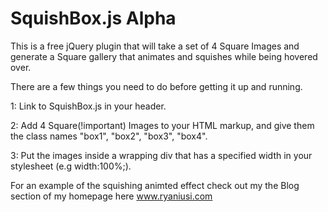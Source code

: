 SquishBox.js Alpha
============

This is a free jQuery plugin that will take a set of 4 Square Images and generate a Square gallery that animates and squishes while being hovered over.

There are a few things you need to do before getting it up and running.

1: Link to SquishBox.js in your header.

2: Add 4 Square(!important) Images to your HTML markup, and give them the class names "box1", "box2", "box3", "box4".

3: Put the images inside a wrapping div that has a specified width in your stylesheet (e.g width:100%;).


For an example of the squishing animted effect check out my the Blog section of my homepage here www.ryaniusi.com
